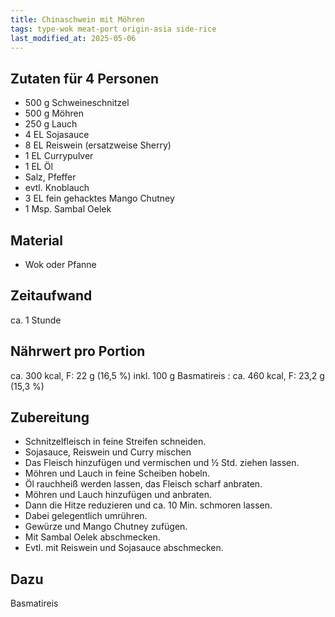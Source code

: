 ```yaml
---
title: Chinaschwein mit Möhren
tags: type-wok meat-port origin-asia side-rice
last_modified_at: 2025-05-06
---
```

## Zutaten für 4 Personen
* 500 g Schweineschnitzel
* 500 g Möhren
* 250 g Lauch
* 4 EL Sojasauce
* 8 EL Reiswein (ersatzweise Sherry)
* 1 EL Currypulver
* 1 EL Öl
* Salz, Pfeffer
* evtl. Knoblauch
* 3 EL fein gehacktes Mango Chutney
* 1 Msp. Sambal Oelek

## Material
* Wok oder Pfanne  
  
## Zeitaufwand
ca. 1 Stunde

## Nährwert pro Portion
ca. 300 kcal, F: 22 g (16,5 %) inkl. 100 g Basmatireis : ca. 460 kcal, F: 23,2 g (15,3 %)  
  
## Zubereitung
* Schnitzelfleisch in feine Streifen schneiden.
* Sojasauce, Reiswein und Curry mischen
* Das Fleisch hinzufügen und vermischen und ½ Std. ziehen lassen.
* Möhren und Lauch in feine Scheiben hobeln.
* Öl rauchheiß werden lassen, das Fleisch scharf anbraten.
* Möhren und Lauch hinzufügen und anbraten.
* Dann die Hitze reduzieren und ca. 10 Min. schmoren lassen.
* Dabei gelegentlich umrühren.
* Gewürze und Mango Chutney zufügen.
* Mit Sambal Oelek abschmecken.
* Evtl. mit Reiswein und Sojasauce abschmecken.

## Dazu
Basmatireis